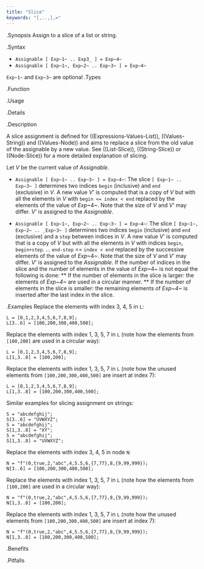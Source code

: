 ```yaml
---
title: "Slice"
keywords: "[,..,],="
---
```


.Synopsis
Assign to a slice of a list or string.

.Syntax

*   `Assignable [ Exp~1~ .. Exp3_ ] = Exp~4~`
*   `Assignable [ Exp~1~, Exp~2~ .. Exp~3~ ] = Exp~4~`


`Exp~1~` and `Exp~3~` are optional
.Types

.Function
       
.Usage

.Details

.Description

A slice assignment is defined for ((Expressions-Values-List)), ((Values-String)) and ((Values-Node)) 
and aims to replace a slice from the old value of the assignable by a new value. 
See ((List-Slice)), ((String-Slice)) or ((Node-Slice)) for a more detailed explanation of slicing.

Let _V_ be the current value of _Assignable_.

*  `Assignable [ Exp~1~ .. Exp~3~ ] = Exp~4~`:
   The slice `[ Exp~1~ .. Exp~3~ ]` determines two indices `begin` (inclusive) and `end`   
  (exclusive) in _V_.
  A new value _V_' is computed that is a copy of _V_ but with all the elements in _V_ with `begin <= index < end` replaced by the elements of the value of _Exp_~4~.
  Note that the size of _V_ and _V_' may differ.
  _V_' is assigned to the _Assignable_. 

*  `Assignable [ Exp~1~, Exp~2~ .. Exp~3~ ] = Exp~4~`:
  The slice `[ Exp~1~, Exp~2~ .. _Exp~3~ ]` determines two indices `begin` (inclusive) and `end` (exclusive)
  and a `step` between indices in _V_.
  A new value _V_' is computed that is a copy of _V_ but with all the elements in _V_ with indices 
  `begin`, `begin+step`. ... `end-step` <= `index < end` replaced by the successive elements of the value of _Exp_~4~.
  Note that the size of _V_ and _V_' may differ.  _V_' is assigned to the _Assignable_. 
  If the number of indices in the slice and the number of elements in the value of _Exp_~4~ is not equal the following is done:
  **  If the number of elements in the slice is larger: the elements of _Exp~4~_ are used in a circular manner.
  **  If the number of elements in the slice is smaller: the remaining elements of _Exp~4~_ is inserted after the last index in the slice.

.Examples
Replace the elements with index 3, 4, 5 in `L`:
```rascal-shell,continue
L = [0,1,2,3,4,5,6,7,8,9];
L[3..6] = [100,200,300,400,500];
```
Replace the elements with index 1, 3, 5, 7 in `L` (note how the elements from `[100,200]` are used in a circular way):
```rascal-shell,continue
L = [0,1,2,3,4,5,6,7,8,9];
L[1,3..8] = [100,200];
```
Replace the elements with index 1, 3, 5, 7 in `L` (note how the unused elements from `[100,200,300,400,500]` 
are insert at index 7):
```rascal-shell,continue
L = [0,1,2,3,4,5,6,7,8,9];
L[1,3..8] = [100,200,300,400,500];
```
Similar examples for slicing assignment on strings:
```rascal-shell,continue
S = "abcdefghij";
S[3..6] = "UVWXYZ";
S = "abcdefghij";
S[1,3..8] = "XY";
S = "abcdefghij";
S[1,3..8] = "UVWXYZ";
```
Replace the elements with index 3, 4, 5 in node `N`:
```rascal-shell,continue
N = "f"(0,true,2,"abc",4,5.5,6,{7,77},8,{9,99,999});
N[3..6] = [100,200,300,400,500];
```
Replace the elements with index 1, 3, 5, 7 in `L` (note how the elements from `[100,200]` are used in a circular way):
```rascal-shell,continue
N = "f"(0,true,2,"abc",4,5.5,6,{7,77},8,{9,99,999});
N[1,3..8] = [100,200];
```
Replace the elements with index 1, 3, 5, 7 in `L` (note how the unused elements from `[100,200,300,400,500]` 
are insert at index 7):
```rascal-shell,continue
N = "f"(0,true,2,"abc",4,5.5,6,{7,77},8,{9,99,999});
N[1,3..8] = [100,200,300,400,500];
```

.Benefits

.Pitfalls

